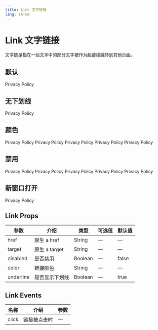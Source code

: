 ```yaml
---
title: Link 文字链接
lang: zh-CN
---
```


<script setup>
import Link from '../../panda-ui/src/components/link'

defineOptions({
  components: {
    'panda-link': Link,
  }
});
</script>

# Link 文字链接

文字链是指在一段文本中的部分文字被作为超链接跳转到其他页面。

## 默认

<panda-link href="javascript:;">Privacy Policy</panda-link>

## 无下划线

<panda-link href="https://google.com" :underline="false">Privacy Policy</panda-link>

## 颜色

<panda-link href="https://google.com">Privacy Policy</panda-link>
<panda-link href="https://google.com" color="#212121">Privacy Policy</panda-link>
<panda-link href="https://google.com" color="#4a4a4a">Privacy Policy</panda-link>
<panda-link href="https://google.com" color="#757575">Privacy Policy</panda-link>
<panda-link href="https://google.com" color="#999999">Privacy Policy</panda-link>

## 禁用

<panda-link href="https://google.com" disabled>Privacy Policy</panda-link>
<panda-link href="https://google.com" color="#212121" disabled>Privacy Policy</panda-link>
<panda-link href="https://google.com" color="#4a4a4a" disabled>Privacy Policy</panda-link>
<panda-link href="https://google.com" color="#757575" disabled>Privacy Policy</panda-link>
<panda-link href="https://google.com" color="#999999" disabled>Privacy Policy</panda-link>

## 新窗口打开

<panda-link href="https://google.com" target="_blank">Privacy Policy</panda-link>

## Link Props

| 参数      | 介绍           | 类型    | 可选值 | 默认值 |
| --------- | -------------- | ------- | ------ | ------ |
| href      | 原生 a href    | String  | —      | —      |
| target    | 原生 a target  | String  | —      | —      |
| disabled  | 是否禁用       | Boolean | —      | false  |
| color     | 链接颜色       | String  | —      | —      |
| underline | 是否显示下划线 | Boolean | —      | true   |

## Link Events

| 名称  | 介绍         | 参数 |
| ----- | ------------ | ---- |
| click | 链接被点击时 | —    |

<style scoped>
  .panda-link {
    margin-right: 10px;
  }
</style>
